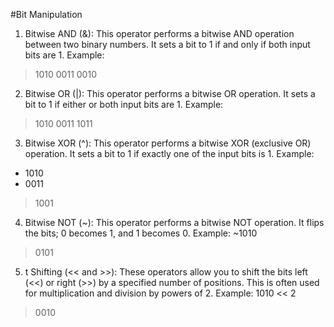 #Bit Manipulation 

1. Bitwise AND (&): This operator performs a bitwise AND operation between two binary numbers. It sets a bit to 1 if and only if both input bits are 1.
Example:
> 1010
> 0011
> 0010

2. Bitwise OR (|): This operator performs a bitwise OR operation. It sets a bit to 1 if either or both input bits are 1.
Example:
> 1010
> 0011
> 1011

3. Bitwise XOR (^): This operator performs a bitwise XOR (exclusive OR) operation. It sets a bit to 1 if exactly one of the input bits is 1.
Example:
- 1010
- 0011
> 1001

4. Bitwise NOT (~): This operator performs a bitwise NOT operation. It flips the bits; 0 becomes 1, and 1 becomes 0.
Example:
~1010
> 0101

5. t Shifting (<< and >>): These operators allow you to shift the bits left (<<) or right (>>) by a specified number of positions. This is often used for multiplication and division by powers of 2.
Example:
1010 << 2
> 0010
